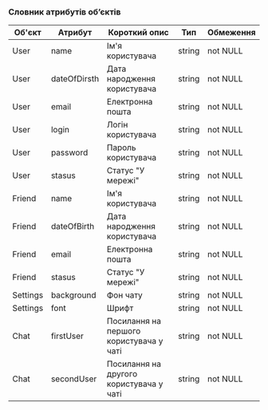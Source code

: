 ### Словник атрибутів об’єктів

| Об'єкт | Атрибут | Короткий опис | Тип | Обмеження |
|--------|---------|---------------|-----|-----------|
|  User  | name    | Ім'я користувача | string | not NULL |
|  User  | dateOfDirsth | Дата народження користувача | string | not NULL |
|  User  | email | Електронна пошта | string | not NULL |
|  User  | login | Логін користувача | string | not NULL |
|  User  | password | Пароль користувача | string | not NULL |
|  User  | stasus | Статус "У мережі" | string | not NULL |
| Friend | name | Ім'я користувача | string | not NULL |
| Friend | dateOfBirth | Дата народження користувача | string | not NULL |
| Friend | email | Електронна пошта | string | not NULL |
| Friend |  stasus | Статус "У мережі" | string | not NULL |
| Settings | background | Фон чату | string | not NULL |
| Settings | font | Шрифт | string | not NULL |
| Chat | firstUser | Посилання на першого користувача у чаті | string | not NULL |
| Chat | secondUser | Посилання на другого користувача у чаті | string | not NULL |
